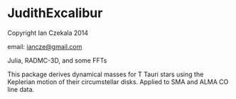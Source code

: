 JudithExcalibur
===============

Copyright Ian Czekala 2014

email: iancze@gmail.com

Julia, RADMC-3D, and some FFTs

This package derives dynamical masses for T Tauri stars using the Keplerian motion of their circumstellar disks. Applied to SMA and ALMA CO line data.

